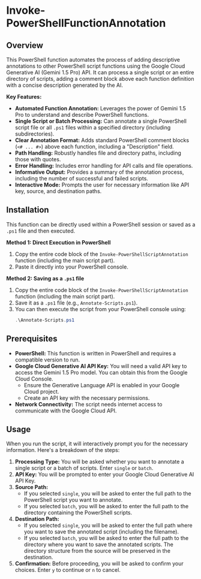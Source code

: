 # Invoke-PowerShellFunctionAnnotation

## Overview

This PowerShell function automates the process of adding descriptive annotations to other PowerShell script functions using the Google Cloud Generative AI (Gemini 1.5 Pro) API. It can process a single script or an entire directory of scripts, adding a comment block above each function definition with a concise description generated by the AI.

**Key Features:**

* **Automated Function Annotation:** Leverages the power of Gemini 1.5 Pro to understand and describe PowerShell functions.
* **Single Script or Batch Processing:** Can annotate a single PowerShell script file or all `.ps1` files within a specified directory (including subdirectories).
* **Clear Annotation Format:** Adds standard PowerShell comment blocks (`<# ... #>`) above each function, including a "Description" field.
* **Path Handling:** Robustly handles file and directory paths, including those with quotes.
* **Error Handling:** Includes error handling for API calls and file operations.
* **Informative Output:** Provides a summary of the annotation process, including the number of successful and failed scripts.
* **Interactive Mode:** Prompts the user for necessary information like API key, source, and destination paths.

## Installation

This function can be directly used within a PowerShell session or saved as a `.ps1` file and then executed.

**Method 1: Direct Execution in PowerShell**

1.  Copy the entire code block of the `Invoke-PowerShellScriptAnnotation` function (including the main script part).
2.  Paste it directly into your PowerShell console.

**Method 2: Saving as a `.ps1` file**

1.  Copy the entire code block of the `Invoke-PowerShellScriptAnnotation` function (including the main script part).
2.  Save it as a `.ps1` file (e.g., `Annotate-Scripts.ps1`).
3.  You can then execute the script from your PowerShell console using:
    ```powershell
    .\Annotate-Scripts.ps1
    ```

## Prerequisites

* **PowerShell:** This function is written in PowerShell and requires a compatible version to run.
* **Google Cloud Generative AI API Key:** You will need a valid API key to access the Gemini 1.5 Pro model. You can obtain this from the Google Cloud Console.
    * Ensure the Generative Language API is enabled in your Google Cloud project.
    * Create an API key with the necessary permissions.
* **Network Connectivity:** The script needs internet access to communicate with the Google Cloud API.

## Usage

When you run the script, it will interactively prompt you for the necessary information. Here's a breakdown of the steps:

1.  **Processing Type:** You will be asked whether you want to annotate a single script or a batch of scripts. Enter `single` or `batch`.
2.  **API Key:** You will be prompted to enter your Google Cloud Generative AI API Key.
3.  **Source Path:**
    * If you selected `single`, you will be asked to enter the full path to the PowerShell script you want to annotate.
    * If you selected `batch`, you will be asked to enter the full path to the directory containing the PowerShell scripts.
4.  **Destination Path:**
    * If you selected `single`, you will be asked to enter the full path where you want to save the annotated script (including the filename).
    * If you selected `batch`, you will be asked to enter the full path to the directory where you want to save the annotated scripts. The directory structure from the source will be preserved in the destination.
5.  **Confirmation:** Before proceeding, you will be asked to confirm your choices. Enter `y` to continue or `n` to cancel.



